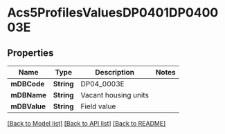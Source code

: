 # Acs5ProfilesValuesDP0401DP040003E

## Properties
Name | Type | Description | Notes
------------ | ------------- | ------------- | -------------
**mDBCode** | **String** | DP04_0003E | 
**mDBName** | **String** | Vacant housing units | 
**mDBValue** | **String** | Field value | 

[[Back to Model list]](../README.md#documentation-for-models) [[Back to API list]](../README.md#documentation-for-api-endpoints) [[Back to README]](../README.md)


